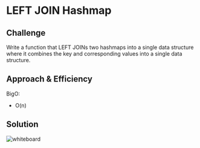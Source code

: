# LEFT JOIN Hashmap

## Challenge

Write a function that LEFT JOINs two hashmaps into a single data structure where it combines the key and corresponding values into a single data structure.

## Approach & Efficiency

BigO:

- O(n)

## Solution

![whiteboard](www.abc)
